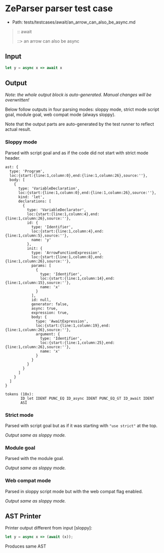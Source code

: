 # ZeParser parser test case

- Path: tests/testcases/await/an_arrow_can_also_be_async.md

> :: await
>
> ::> an arrow can also be async

## Input

`````js
let y = async x => await x
`````

## Output

_Note: the whole output block is auto-generated. Manual changes will be overwritten!_

Below follow outputs in four parsing modes: sloppy mode, strict mode script goal, module goal, web compat mode (always sloppy).

Note that the output parts are auto-generated by the test runner to reflect actual result.

### Sloppy mode

Parsed with script goal and as if the code did not start with strict mode header.

`````
ast: {
  type: 'Program',
  loc:{start:{line:1,column:0},end:{line:1,column:26},source:''},
  body: [
    {
      type: 'VariableDeclaration',
      loc:{start:{line:1,column:0},end:{line:1,column:26},source:''},
      kind: 'let',
      declarations: [
        {
          type: 'VariableDeclarator',
          loc:{start:{line:1,column:4},end:{line:1,column:26},source:''},
          id: {
            type: 'Identifier',
            loc:{start:{line:1,column:4},end:{line:1,column:5},source:''},
            name: 'y'
          },
          init: {
            type: 'ArrowFunctionExpression',
            loc:{start:{line:1,column:8},end:{line:1,column:26},source:''},
            params: [
              {
                type: 'Identifier',
                loc:{start:{line:1,column:14},end:{line:1,column:15},source:''},
                name: 'x'
              }
            ],
            id: null,
            generator: false,
            async: true,
            expression: true,
            body: {
              type: 'AwaitExpression',
              loc:{start:{line:1,column:19},end:{line:1,column:26},source:''},
              argument: {
                type: 'Identifier',
                loc:{start:{line:1,column:25},end:{line:1,column:26},source:''},
                name: 'x'
              }
            }
          }
        }
      ]
    }
  ]
}

tokens (10x):
       ID_let IDENT PUNC_EQ ID_async IDENT PUNC_EQ_GT ID_await IDENT
       ASI
`````

### Strict mode

Parsed with script goal but as if it was starting with `"use strict"` at the top.

_Output same as sloppy mode._

### Module goal

Parsed with the module goal.

_Output same as sloppy mode._

### Web compat mode

Parsed in sloppy script mode but with the web compat flag enabled.

_Output same as sloppy mode._

## AST Printer

Printer output different from input [sloppy]:

````js
let y = async x => (await (x));
````

Produces same AST
